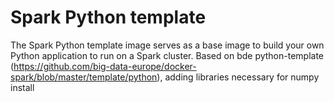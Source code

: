 # Spark Python template

The Spark Python template image serves as a base image to build your own Python application to run on a Spark cluster. Based on bde python-template (https://github.com/big-data-europe/docker-spark/blob/master/template/python), adding libraries necessary for numpy install